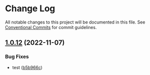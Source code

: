 # Change Log

All notable changes to this project will be documented in this file.
See [Conventional Commits](https://conventionalcommits.org) for commit guidelines.

## [1.0.12](https://github.com/mojojoji/mono-repo/compare/repo1-1.0.11...repo1-1.0.12) (2022-11-07)


### Bug Fixes

* test ([b5b966c](https://github.com/mojojoji/mono-repo/commit/b5b966cfff31ce60e59b7dd759dcc0c560cf1eb4))
